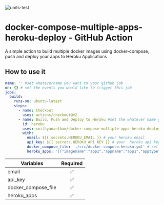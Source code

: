
![units-test](https://github.com/snithyanantham/docker-compose-multiple-apps-heroku-deploy/workflows/units-test/badge.svg)

# docker-compose-multiple-apps-heroku-deploy - GitHub Action

A simple action to build multiple docker images using docker-compose, push and deploy your apps to Heroku Applications


## How to use it

```yml
name: '' #set whatevername you want to your github job
on: {} # set the events you would like to trigger this job
jobs:
  build:
    runs-on: ubuntu-latest
    steps:
      - name: Checkout
        uses: actions/checkout@v2
      - name: Build, Push and Deploy to Heroku #set the whatever name you want to this step
        id: heroku
        uses: snithyanantham/docker-compose-multiple-apps-heroku-deploy@v1  # use the latest version of the action
        with:
          email: ${{ secrets.HEROKU_EMAIL }} # your heroku email
          api_key: ${{ secrets.HEROKU_API_KEY }} # your  heroku api key
          docker_compose_file: './src/docker-compose.heroku.yml' # set the path to the folder where the docker-compose file is located
          heroku_apps: '[{"imagename":"app1","appname":"app1","apptype":"web"},{"imagename":"app2","appname":"app2","apptype":"web"},{"imagename":"app3","appname":"app2","apptype":"worker"}]' # List of Docker Image name, Heroku app and Heroku app type
```

| Variables  | Required           |
| ------------- |:-------------:|
| email      | ✅|
| api_key      | ✅|
| docker_compose_file | ✅|
| heroku_apps | ✅|
